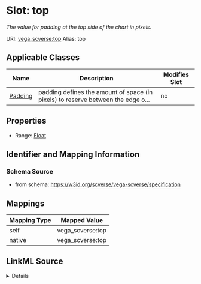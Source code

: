 

# Slot: top 


_The value for padding at the top side of the chart in pixels._





URI: [vega_scverse:top](https://w3id.org/scverse/vega-scverse/top)
Alias: top

<!-- no inheritance hierarchy -->





## Applicable Classes

| Name | Description | Modifies Slot |
| --- | --- | --- |
| [Padding](Padding.md) | padding defines the amount of space (in pixels) to reserve between the edge o... |  no  |







## Properties

* Range: [Float](Float.md)





## Identifier and Mapping Information







### Schema Source


* from schema: https://w3id.org/scverse/vega-scverse/specification




## Mappings

| Mapping Type | Mapped Value |
| ---  | ---  |
| self | vega_scverse:top |
| native | vega_scverse:top |




## LinkML Source

<details>
```yaml
name: top
description: The value for padding at the top side of the chart in pixels.
from_schema: https://w3id.org/scverse/vega-scverse/specification
rank: 1000
alias: top
owner: Padding
domain_of:
- Padding
range: float
required: false

```
</details>